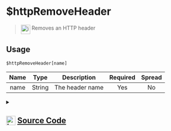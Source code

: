 # $httpRemoveHeader
> <img align="top" src="https://upload.wikimedia.org/wikipedia/commons/thumb/e/e4/Infobox_info_icon.svg/160px-Infobox_info_icon.svg.png?20150409153300" alt="image" width="25" height="auto"> Removes an HTTP header
## Usage
```
$httpRemoveHeader[name]
```
| Name | Type | Description | Required | Spread
| :---: | :---: | :---: | :---: | :---: |
name | String | The header name | Yes | No
<details>
<summary>
    
## <img align="top" src="https://cdn4.iconfinder.com/data/icons/iconsimple-logotypes/512/github-512.png" alt="image" width="25" height="auto">  [Source Code](https://github.com/tryforge/ForgeScript-V2/blob/main/src/native/httpRemoveHeader.ts)
    
</summary>
    
```ts
import { ArgType, NativeFunction } from "../structures/NativeFunction"
import { Return } from "../structures/Return"

export default new NativeFunction({
    name: "$httpRemoveHeader",
    version: "1.0.0",
    description: "Removes an HTTP header",
    unwrap: true,
    args: [
        {
            name: "name",
            description: "The header name",
            rest: false,
            type: ArgType.String,
            required: true,
        },
    ],
    brackets: true,
    execute(ctx, [name]) {
        if (ctx.http.headers) {
            delete ctx.http.headers[name]
        }

        return Return.success()
    },
})

```
    
</details>